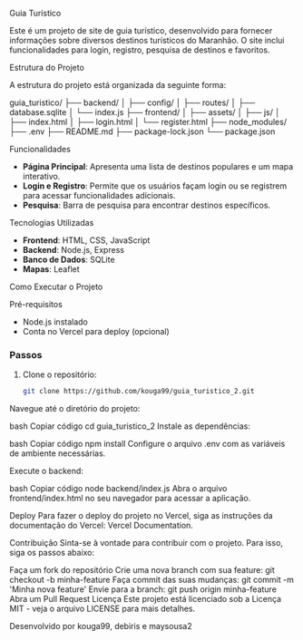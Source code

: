 Guia Turístico

Este é um projeto de site de guia turístico, desenvolvido para fornecer informações sobre diversos destinos turísticos do Maranhão. O site inclui funcionalidades para login, registro, pesquisa de destinos e favoritos.

Estrutura do Projeto

A estrutura do projeto está organizada da seguinte forma:

guia_turistico/
├── backend/
│ ├── config/
│ ├── routes/
│ ├── database.sqlite
│ └── index.js
├── frontend/
│ ├── assets/
│ ├── js/
│ ├── index.html
│ ├── login.html
│ └── register.html
├── node_modules/
├── .env
├── README.md
├── package-lock.json
└── package.json

Funcionalidades

- **Página Principal**: Apresenta uma lista de destinos populares e um mapa interativo.
- **Login e Registro**: Permite que os usuários façam login ou se registrem para acessar funcionalidades adicionais.
- **Pesquisa**: Barra de pesquisa para encontrar destinos específicos.


Tecnologias Utilizadas

- **Frontend**: HTML, CSS, JavaScript
- **Backend**: Node.js, Express
- **Banco de Dados**: SQLite
- **Mapas**: Leaflet

 Como Executar o Projeto

Pré-requisitos

- Node.js instalado
- Conta no Vercel para deploy (opcional)

### Passos

1. Clone o repositório:
   ```bash
   git clone https://github.com/kouga99/guia_turistico_2.git
Navegue até o diretório do projeto:

bash
Copiar código
cd guia_turistico_2
Instale as dependências:

bash
Copiar código
npm install
Configure o arquivo .env com as variáveis de ambiente necessárias.

Execute o backend:

bash
Copiar código
node backend/index.js
Abra o arquivo frontend/index.html no seu navegador para acessar a aplicação.

Deploy
Para fazer o deploy do projeto no Vercel, siga as instruções da documentação do Vercel: Vercel Documentation.

Contribuição
Sinta-se à vontade para contribuir com o projeto. Para isso, siga os passos abaixo:

Faça um fork do repositório
Crie uma nova branch com sua feature: git checkout -b minha-feature
Faça commit das suas mudanças: git commit -m 'Minha nova feature'
Envie para a branch: git push origin minha-feature
Abra um Pull Request
Licença
Este projeto está licenciado sob a Licença MIT - veja o arquivo LICENSE para mais detalhes.

Desenvolvido por kouga99, debiris e maysousa2

 
